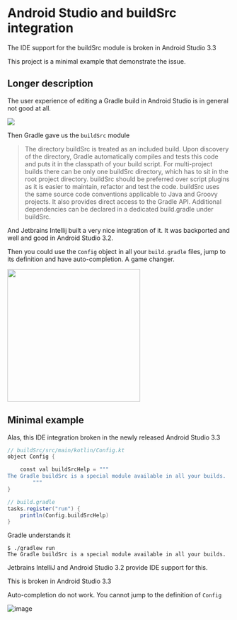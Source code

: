 # Android Studio and buildSrc integration

The IDE support for the buildSrc module is broken in Android Studio 3.3

This project is a minimal example that demonstrate the issue.

## Longer description ##

The user experience of editing a Gradle build in Android Studio is in general not good at all.

<img src="https://github.com/jmfayard/buildSrcVersions/raw/master/doc/try-again.png">

Then Gradle gave us the `buildSrc` module

> The directory buildSrc is treated as an included build. Upon discovery of the directory, Gradle automatically compiles and tests this code and puts it in the classpath of your build script. For multi-project builds there can be only one buildSrc directory, which has to sit in the root project directory. buildSrc should be preferred over script plugins as it is easier to maintain, refactor and test the code.
> buildSrc uses the same source code conventions applicable to Java and Groovy projects. It also provides direct access to the Gradle API. Additional dependencies can be declared in a dedicated build.gradle under buildSrc.

And Jetbrains Intellij built a very nice integration of it.
It was backported and well and good in Android Studio 3.2.

Then you could use the `Config` object in all your `build.gradle` files, jump to its definition and have auto-completion. A game changer.

<img height="300" src="https://user-images.githubusercontent.com/459464/50812046-661c1900-1311-11e9-8bbb-4ac1e0ec1437.png">


## Minimal example

Alas, this IDE integration broken in the newly released Android Studio 3.3


```groovy
// buildSrc/src/main/kotlin/Config.kt
object Config {

    const val buildSrcHelp = """
The Gradle buildSrc is a special module available in all your builds.
        """
}

// build.gradle
tasks.register("run") {
    println(Config.buildSrcHelp)
}

```

Gradle understands it

```
$ ./gradlew run
The Gradle buildSrc is a special module available in all your builds.
```

Jetbrains IntelliJ and Android Studio 3.2 provide IDE support for this.

This is broken in Android Studio 3.3

Auto-completion do not work. You cannot jump to the definition of `Config`


![image](https://user-images.githubusercontent.com/459464/51384200-e4e83180-1b1b-11e9-9fd1-7e83deacb014.png)

